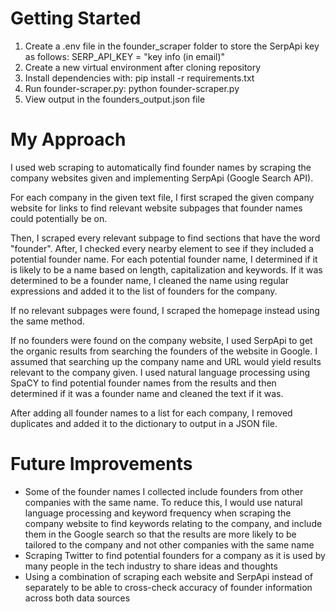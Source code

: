 # Getting Started

1. Create a .env file in the founder_scraper folder to store the SerpApi key as follows: SERP_API_KEY = "key info (in email)"
2. Create a new virtual environment after cloning repository
3. Install dependencies with: pip install -r requirements.txt
4. Run founder-scraper.py: python founder-scraper.py
5. View output in the founders_output.json file

# My Approach
I used web scraping to automatically find founder names by scraping the company websites given and implementing SerpApi (Google Search API). 

For each company in the given text file, I first scraped the given company website for links to find relevant website subpages that founder names could potentially be on.

Then, I scraped every relevant subpage to find sections that have the word "founder". After, I checked every nearby element to see if they included a potential founder name. For each potential founder name, I determined if it is likely to be a name based on length, capitalization and keywords. If it was determined to be a founder name, I cleaned the name using regular expressions and added it to the list of founders for the company. 

If no relevant subpages were found, I scraped the homepage instead using the same method.

If no founders were found on the company website, I used SerpApi to get the organic results from searching the founders of the website in Google. I assumed that searching up the company name and URL would yield results relevant to the company given. I used natural language processing using SpaCY to find potential founder names from the results and then determined if it was a founder name and cleaned the text if it was.

After adding all founder names to a list for each company, I removed duplicates and added it to the dictionary to output in a JSON file.

# Future Improvements
* Some of the founder names I collected include founders from other companies with the same name. To reduce this, I would use natural language processing and keyword frequency when scraping the company website to find keywords relating to the company, and include them in the Google search so that the results are more likely to be tailored to the company and not other companies with the same name
* Scraping Twitter to find potential founders for a company as it is used by many people in the tech industry to share ideas and thoughts
* Using a combination of scraping each website and SerpApi instead of separately to be able to cross-check accuracy of founder information across both data sources 
